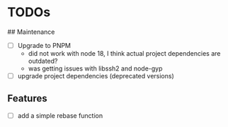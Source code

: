 # TODOs

## Maintenance
- [ ] Upgrade to PNPM
  - did not work with node 18, I think actual project dependencies are outdated?
  - was getting issues with libssh2 and node-gyp
- [ ] upgrade project dependencies (deprecated versions)

## Features
- [ ] add a simple rebase function